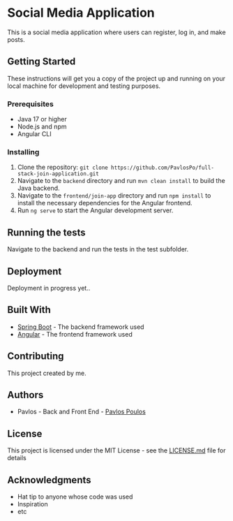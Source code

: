 # Social Media Application

This is a social media application where users can register, log in, and make posts.

## Getting Started

These instructions will get you a copy of the project up and running on your local machine for development and testing purposes.

### Prerequisites

- Java 17 or higher
- Node.js and npm
- Angular CLI

### Installing

1. Clone the repository: `git clone https://github.com/PavlosPo/full-stack-join-application.git`
2. Navigate to the `backend` directory and run `mvn clean install` to build the Java backend.
3. Navigate to the `frontend/join-app` directory and run `npm install` to install the necessary dependencies for the Angular frontend.
4. Run `ng serve` to start the Angular development server.

## Running the tests

Navigate to the backend and run the tests in the test subfolder.

## Deployment

Deployment in progress yet.. 

## Built With

- [Spring Boot](https://spring.io/projects/spring-boot) - The backend framework used
- [Angular](https://angular.io/) - The frontend framework used

## Contributing

This project created by me.

## Authors

- Pavlos - Back and Front End - [Pavlos Poulos](https://github.com/PavlosPo)

## License

This project is licensed under the MIT License - see the [LICENSE.md](LICENSE.md) file for details

## Acknowledgments

- Hat tip to anyone whose code was used
- Inspiration
- etc
